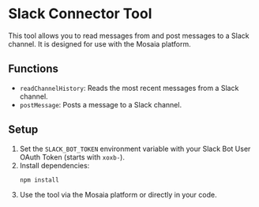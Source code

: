 # Slack Connector Tool

This tool allows you to read messages from and post messages to a Slack channel. It is designed for use with the Mosaia platform.

## Functions
- `readChannelHistory`: Reads the most recent messages from a Slack channel.
- `postMessage`: Posts a message to a Slack channel.

## Setup
1. Set the `SLACK_BOT_TOKEN` environment variable with your Slack Bot User OAuth Token (starts with `xoxb-`).
2. Install dependencies:
   ```bash
   npm install
   ```
3. Use the tool via the Mosaia platform or directly in your code. 